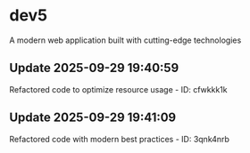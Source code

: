 # dev5
A modern web application built with cutting-edge technologies

## Update 2025-09-29 19:40:59
Refactored code to optimize resource usage - ID: cfwkkk1k


## Update 2025-09-29 19:41:09
Refactored code with modern best practices - ID: 3qnk4nrb

